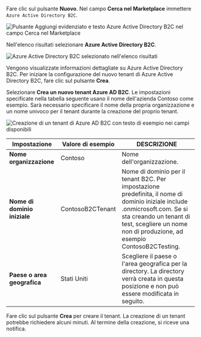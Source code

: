 Fare clic sul pulsante **Nuovo**. Nel campo **Cerca nel Marketplace** immettere `Azure Active Directory B2C`.

![Pulsante Aggiungi evidenziato e testo Azure Active Directory B2C nel campo Cerca nel Marketplace](./media/active-directory-b2c-create-tenant/find-azure-ad-b2c.png)

Nell'elenco risultati selezionare **Azure Active Directory B2C**.

![Azure Active Directory B2C selezionato nell'elenco risultati](./media/active-directory-b2c-create-tenant/find-azure-ad-b2c-result.png)

Vengono visualizzate informazioni dettagliate su Azure Active Directory B2C. Per iniziare la configurazione del nuovo tenant di Azure Active Directory B2C, fare clic sul pulsante **Crea**.

Selezionare **Crea un nuovo tenant Azure AD B2C**. Le impostazioni specificate nella tabella seguente usano il nome dell'azienda Contoso come esempio. Sarà necessario specificare il nome della propria organizzazione e un nome univoco per il tenant durante la creazione del proprio tenant.  

![Creazione di un tenant di Azure AD B2C con testo di esempio nei campi disponibili](./media/active-directory-b2c-create-tenant/create-new-b2c-tenant.png)

| Impostazione      | Valore di esempio  | DESCRIZIONE                                        |
| ------------ | ------- | -------------------------------------------------- |
| **Nome organizzazione** | Contoso | Nome dell'organizzazione. | 
| **Nome di dominio iniziale** |  ContosoB2CTenant | Nome di dominio per il tenant B2C. Per impostazione predefinita, il nome di dominio iniziale include .onmicrosoft.com. Se si sta creando un tenant di test, scegliere un nome non di produzione, ad esempio ContosoB2CTesting. |
| **Paese o area geografica** | Stati Uniti | Scegliere il paese o l'area geografica per la directory. La directory verrà creata in questa posizione e non può essere modificata in seguito.  |

Fare clic sul pulsante **Crea** per creare il tenant. La creazione di un tenant potrebbe richiedere alcuni minuti. Al termine della creazione, si riceve una notifica.